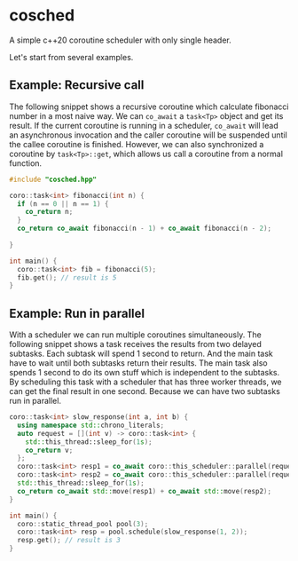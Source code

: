 # cosched

A simple c++20 coroutine scheduler with only single header.

Let's start from several examples.

## Example: Recursive call

The following snippet shows a recursive coroutine which calculate fibonacci number in a most naive way.
We can `co_await` a `task<Tp>` object and get its result. If the current coroutine is running in a scheduler,
`co_await` will lead an asynchronous invocation and the caller coroutine will be suspended until the callee coroutine is finished.
However, we can also synchronized a coroutine by `task<Tp>::get`, which allows us call a coroutine from a normal function.
```c++
#include "cosched.hpp"

coro::task<int> fibonacci(int n) {
  if (n == 0 || n == 1) {
    co_return n;
  }
  co_return co_await fibonacci(n - 1) + co_await fibonacci(n - 2);
  
}

int main() {
  coro::task<int> fib = fibonacci(5);
  fib.get(); // result is 5
}
```

## Example: Run in parallel

With a scheduler we can run multiple coroutines simultaneously.
The following snippet shows a task receives the results from two delayed subtasks.
Each subtask will spend 1 second to return. And the main task have to wait until both subtasks return their results.
The main task also spends 1 second to do its own stuff which is independent to the subtasks.
By scheduling this task with a scheduler that has three worker threads, we can get the final result in one second.
Because we can have two subtasks run in parallel.
```c++
coro::task<int> slow_response(int a, int b) {
  using namespace std::chrono_literals;
  auto request = [](int v) -> coro::task<int> {
    std::this_thread::sleep_for(1s);
    co_return v;
  };
  coro::task<int> resp1 = co_await coro::this_scheduler::parallel(request(a));
  coro::task<int> resp2 = co_await coro::this_scheduler::parallel(request(b));
  std::this_thread::sleep_for(1s);
  co_return co_await std::move(resp1) + co_await std::move(resp2);
}

int main() {
  coro::static_thread_pool pool(3);
  coro::task<int> resp = pool.schedule(slow_response(1, 2));
  resp.get(); // result is 3 
}
```
